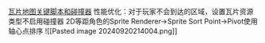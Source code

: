 [瓦片地图关键脚本和碰撞器](file:///D:/Obsidian%20Unity/Unity/Unity%E5%9B%9B%E9%83%A8%E6%9B%B2/Assets/Scripts/Unity%C2%B7%E6%A0%B8%E5%BF%83/2D%E7%9B%B8%E5%85%B3/Tilemap%E7%93%A6%E7%89%87%E5%9C%B0%E5%9B%BE/Lesson24_%E7%93%A6%E7%89%87%E5%9C%B0%E5%9B%BE%E5%85%B3%E9%94%AE%E8%84%9A%E6%9C%AC%E5%92%8C%E7%A2%B0%E6%92%9E%E5%99%A8.cs)
性能优化：对于玩家不会到达的区域，设置瓦片资源类型不启用碰撞器
2D等距角色的Sprite Renderer->Sprite Sort Point->Pivot使用轴心点排序
![[Pasted image 20240920214004.png]]
